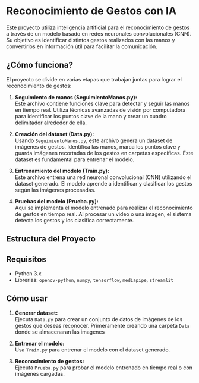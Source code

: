 # Reconocimiento de Gestos con IA  
Este proyecto utiliza inteligencia artificial para el reconocimiento de gestos a través de un modelo basado en redes neuronales convolucionales (CNN). Su objetivo es identificar distintos gestos realizados con las manos y convertirlos en información útil para facilitar la comunicación.  

## ¿Cómo funciona?  
El proyecto se divide en varias etapas que trabajan juntas para lograr el reconocimiento de gestos:  

1. **Seguimiento de manos (SeguimientoManos.py):**  
   Este archivo contiene funciones clave para detectar y seguir las manos en tiempo real. Utiliza técnicas avanzadas de visión por computadora para identificar los puntos clave de la mano y crear un cuadro delimitador alrededor de ella.  

2. **Creación del dataset (Data.py):**  
   Usando `SeguimientoManos.py`, este archivo genera un dataset de imágenes de gestos. Identifica las manos, marca los puntos clave y guarda imágenes recortadas de los gestos en carpetas específicas. Este dataset es fundamental para entrenar el modelo.  

3. **Entrenamiento del modelo (Train.py):**  
   Este archivo entrena una red neuronal convolucional (CNN) utilizando el dataset generado. El modelo aprende a identificar y clasificar los gestos según las imágenes procesadas.  

4. **Pruebas del modelo (Prueba.py):**  
   Aquí se implementa el modelo entrenado para realizar el reconocimiento de gestos en tiempo real. Al procesar un video o una imagen, el sistema detecta los gestos y los clasifica correctamente.  

## Estructura del Proyecto  

## Requisitos  
- Python 3.x  
- Librerías: `opencv-python`, `numpy`, `tensorflow`, `mediapipe`, `streamlit`  

## Cómo usar  
1. **Generar dataset:**  
   Ejecuta `Data.py` para crear un conjunto de datos de imágenes de los gestos que deseas reconocer. Primeramente creando una carpeta `Data` donde se almacenaran las imagenes

2. **Entrenar el modelo:**  
   Usa `Train.py` para entrenar el modelo con el dataset generado.  

3. **Reconocimiento de gestos:**  
   Ejecuta `Prueba.py` para probar el modelo entrenado en tiempo real o con imágenes cargadas.  

  

